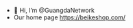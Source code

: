 - 👋 Hi, I’m @GuangdaNetwork
- Our home page https://beikeshop.com/

<!---
GuangdaNetwork/GuangdaNetwork is a ✨ special ✨ repository because its `README.md` (this file) appears on your GitHub profile.
You can click the Preview link to take a look at your changes.
--->

